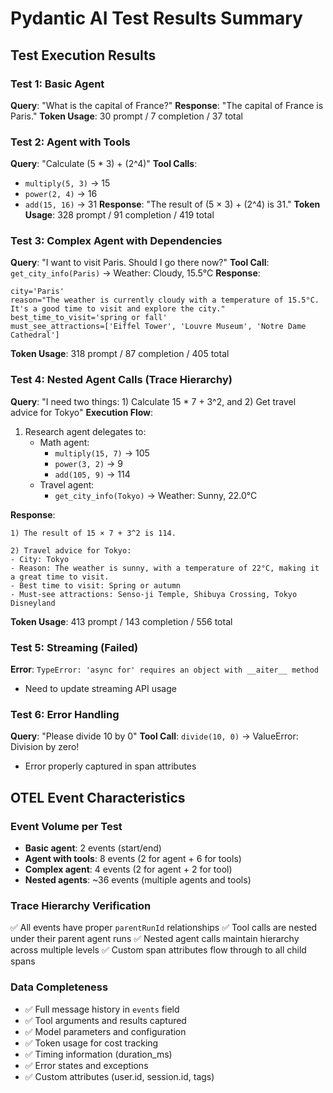 # Pydantic AI Test Results Summary

## Test Execution Results

### Test 1: Basic Agent
**Query**: "What is the capital of France?"
**Response**: "The capital of France is Paris."
**Token Usage**: 30 prompt / 7 completion / 37 total

### Test 2: Agent with Tools
**Query**: "Calculate (5 * 3) + (2^4)"
**Tool Calls**:
- `multiply(5, 3)` → 15
- `power(2, 4)` → 16  
- `add(15, 16)` → 31
**Response**: "The result of (5 × 3) + (2^4) is 31."
**Token Usage**: 328 prompt / 91 completion / 419 total

### Test 3: Complex Agent with Dependencies
**Query**: "I want to visit Paris. Should I go there now?"
**Tool Call**: `get_city_info(Paris)` → Weather: Cloudy, 15.5°C
**Response**: 
```
city='Paris' 
reason="The weather is currently cloudy with a temperature of 15.5°C. It's a good time to visit and explore the city." 
best_time_to_visit='spring or fall' 
must_see_attractions=['Eiffel Tower', 'Louvre Museum', 'Notre Dame Cathedral']
```
**Token Usage**: 318 prompt / 87 completion / 405 total

### Test 4: Nested Agent Calls (Trace Hierarchy) 
**Query**: "I need two things: 1) Calculate 15 * 7 + 3^2, and 2) Get travel advice for Tokyo"
**Execution Flow**:
1. Research agent delegates to:
   - Math agent:
     - `multiply(15, 7)` → 105
     - `power(3, 2)` → 9
     - `add(105, 9)` → 114
   - Travel agent:
     - `get_city_info(Tokyo)` → Weather: Sunny, 22.0°C

**Response**:
```
1) The result of 15 × 7 + 3^2 is 114.

2) Travel advice for Tokyo:
- City: Tokyo
- Reason: The weather is sunny, with a temperature of 22°C, making it a great time to visit.
- Best time to visit: Spring or autumn
- Must-see attractions: Senso-ji Temple, Shibuya Crossing, Tokyo Disneyland
```
**Token Usage**: 413 prompt / 143 completion / 556 total

### Test 5: Streaming (Failed)
**Error**: `TypeError: 'async for' requires an object with __aiter__ method`
- Need to update streaming API usage

### Test 6: Error Handling
**Query**: "Please divide 10 by 0"
**Tool Call**: `divide(10, 0)` → ValueError: Division by zero!
- Error properly captured in span attributes

## OTEL Event Characteristics

### Event Volume per Test
- **Basic agent**: 2 events (start/end)
- **Agent with tools**: 8 events (2 for agent + 6 for tools)
- **Complex agent**: 4 events (2 for agent + 2 for tool)
- **Nested agents**: ~36 events (multiple agents and tools)

### Trace Hierarchy Verification
✅ All events have proper `parentRunId` relationships
✅ Tool calls are nested under their parent agent runs
✅ Nested agent calls maintain hierarchy across multiple levels
✅ Custom span attributes flow through to all child spans

### Data Completeness
- ✅ Full message history in `events` field
- ✅ Tool arguments and results captured
- ✅ Model parameters and configuration
- ✅ Token usage for cost tracking
- ✅ Timing information (duration_ms)
- ✅ Error states and exceptions
- ✅ Custom attributes (user.id, session.id, tags)